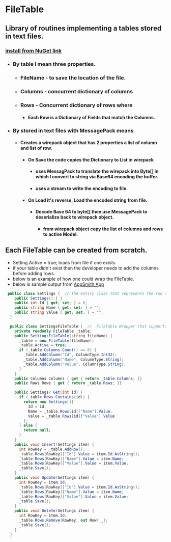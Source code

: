 # FileTable 
## Library of routines implementing a tables stored in text files.
### [install from NuGet link](https://www.nuget.org/packages/FileTable)
* ### By table I mean three properties.
  * ### FileName - to save the location of the file.
  * ### Columns - concurrent dictionary of columns
  * ### Rows - Concurrent dictionary of rows where
    * #### Each Row is a Dictionary of Fields that match the Columns.
* ### By stored in text files with MessagePack means
  * #### Creates a wirepack object that has 2 properties a list of column and list of row.
    * #### On Save the code copies the Dictionary to List in wirepack
      * #### uses MessagPack to translate the wirepack into Byte[] in which I convert to string via Base64 encoding the buffer.
      * #### uses a stream to write the encoding to file.
    * #### On Load it's reverse, Load the encoded string from file.
      * #### Decode Base 64 to byte[] then use MessagePack to deserialize back to wirepack object.
        * #### from wirepack object copy the list of columns and rows to active Model.   
   
## Each FileTable can be created from scratch. 
  * Setting Active = true; loads from file if one exists. 
  * if your table didn't exist then the developer needs to add the columns before adding rows.
  * below is an example of how one could wrap the FileTable.
  * below is sample output from [AppSmith App](https://github.com/mmeents/AppSmith) 

```csharp
 public class Settings {  // the entity class that represents the row we are modeling
    public Settings() { }
    public int Id { get; set; } = 0;
    public string Name { get; set; } = "";
    public string Value { get; set; } = "";
  }

  public class SettingsFileTable {  //  FileTable Wrapper that supports basic REST ops... from UnitTests
    private readonly FileTable _table;
    public SettingsFileTable(string fileName) {
      _table = new FileTable(fileName);
      _table.Active = true;
      if (_table.Columns.Count() == 0) {
        _table.AddColumn("Id", ColumnType.Int32);
        _table.AddColumn("Name", ColumnType.String);
        _table.AddColumn("Value", ColumnType.String);
      }
    }
    public Columns Columns { get { return _table.Columns; }}
    public Rows Rows { get { return _table.Rows; }}

    public Settings? Get(int id) { 
      if (_table.Rows.Contains(id)) {
        return new Settings(){
          Id = id,
          Name = _table.Rows[id]["Name"].Value,
          Value = _table.Rows[id]["Value"].Value
        };
      } else { 
        return null;
      }
    }
    public void Insert(Settings item) {
      int RowKey = _table.AddRow();
      _table.Rows[RowKey]["Id"].Value = item.Id.AsString();
      _table.Rows[RowKey]["Name"].Value = item.Name;
      _table.Rows[RowKey]["Value"].Value = item.Value;
      _table.Save();
    }
    public void Update(Settings item) {
      int RowKey = item.Id;
      _table.Rows[RowKey]["Id"].Value = item.Id.AsString();
      _table.Rows[RowKey]["Name"].Value = item.Name;
      _table.Rows[RowKey]["Value"].Value = item.Value;
      _table.Save();
    }
    public void Delete(Settings item) {
      int RowKey = item.Id;
      _table.Rows.Remove(RowKey, out Row? _);
      _table.Save();
    }
  }
```